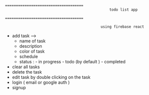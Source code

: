                                           ====================================
                                                    todo list app
                                          ====================================
                                                    
                                                using firebase react

*  add task -->
     - name of task
    - description 
    - color of task
   - schedule
   - status :
            - in progress
           - todo (by default )
           - completed
* clear all tasks
* delete the task
* edit task  by double clicking on  the task 
* login ( email or google auth )
* signup 
